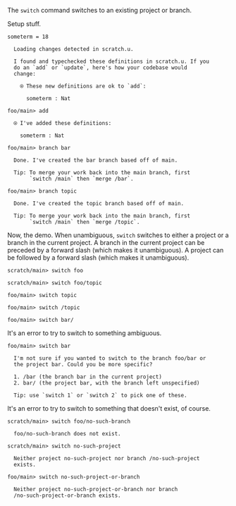 The `switch` command switches to an existing project or branch.

Setup stuff.

``` unison
someterm = 18
```

``` ucm
  Loading changes detected in scratch.u.

  I found and typechecked these definitions in scratch.u. If you
  do an `add` or `update`, here's how your codebase would
  change:
  
    ⍟ These new definitions are ok to `add`:
    
      someterm : Nat

```

``` ucm
foo/main> add

  ⍟ I've added these definitions:
  
    someterm : Nat

foo/main> branch bar

  Done. I've created the bar branch based off of main.
  
  Tip: To merge your work back into the main branch, first
       `switch /main` then `merge /bar`.

foo/main> branch topic

  Done. I've created the topic branch based off of main.
  
  Tip: To merge your work back into the main branch, first
       `switch /main` then `merge /topic`.

```

Now, the demo. When unambiguous, `switch` switches to either a project or a branch in the current project. A branch in
the current project can be preceded by a forward slash (which makes it unambiguous). A project can be followed by a
forward slash (which makes it unambiguous).

``` ucm
scratch/main> switch foo

scratch/main> switch foo/topic

foo/main> switch topic

foo/main> switch /topic

foo/main> switch bar/

```

It's an error to try to switch to something ambiguous.

``` ucm :error
foo/main> switch bar

  I'm not sure if you wanted to switch to the branch foo/bar or
  the project bar. Could you be more specific?
  
  1. /bar (the branch bar in the current project)
  2. bar/ (the project bar, with the branch left unspecified)
  
  Tip: use `switch 1` or `switch 2` to pick one of these.

```

It's an error to try to switch to something that doesn't exist, of course.

``` ucm :error
scratch/main> switch foo/no-such-branch

  foo/no-such-branch does not exist.

```

``` ucm :error
scratch/main> switch no-such-project

  Neither project no-such-project nor branch /no-such-project
  exists.

```

``` ucm :error
foo/main> switch no-such-project-or-branch

  Neither project no-such-project-or-branch nor branch
  /no-such-project-or-branch exists.

```
